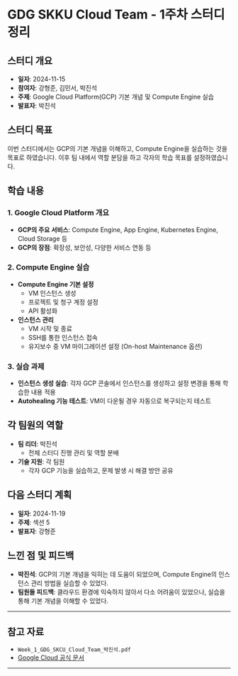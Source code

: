 # GDG SKKU Cloud Team - 1주차 스터디 정리

## 스터디 개요

- **일자**: 2024-11-15
- **참여자**: 강형준, 김민서, 박진석
- **주제**: Google Cloud Platform(GCP) 기본 개념 및 Compute Engine 실습
- **발표자**: 박진석

## 스터디 목표

이번 스터디에서는 GCP의 기본 개념을 이해하고, Compute Engine을 실습하는 것을 목표로 하였습니다. 이후 팀 내에서 역할 분담을 하고 각자의 학습 목표를 설정하였습니다.

## 학습 내용

### 1. Google Cloud Platform 개요

- **GCP의 주요 서비스**: Compute Engine, App Engine, Kubernetes Engine, Cloud Storage 등
- **GCP의 장점**: 확장성, 보안성, 다양한 서비스 연동 등

### 2. Compute Engine 실습

- **Compute Engine 기본 설정**
  - VM 인스턴스 생성
  - 프로젝트 및 청구 계정 설정
  - API 활성화
- **인스턴스 관리**
  - VM 시작 및 종료
  - SSH를 통한 인스턴스 접속
  - 유지보수 중 VM 마이그레이션 설정 (On-host Maintenance 옵션)

### 3. 실습 과제

- **인스턴스 생성 실습**: 각자 GCP 콘솔에서 인스턴스를 생성하고 설정 변경을 통해 학습한 내용 적용
- **Autohealing 기능 테스트**: VM이 다운될 경우 자동으로 복구되는지 테스트

## 각 팀원의 역할

- **팀 리더**: 박진석
  - 전체 스터디 진행 관리 및 역할 분배
- **기술 지원**: 각 팀원
  - 각자 GCP 기능을 실습하고, 문제 발생 시 해결 방안 공유

## 다음 스터디 계획

- **일자**: 2024-11-19
- **주제**: 섹션 5
- **발표자**: 강형준

## 느낀 점 및 피드백

- **박진석**: GCP의 기본 개념을 익히는 데 도움이 되었으며, Compute Engine의 인스턴스 관리 방법을 실습할 수 있었다.
- **팀원들 피드백**: 클라우드 환경에 익숙하지 않아서 다소 어려움이 있었으나, 실습을 통해 기본 개념을 이해할 수 있었다.

---

## 참고 자료

- `Week_1_GDG_SKCU_Cloud_Team_박진석.pdf`
- [Google Cloud 공식 문서](https://cloud.google.com/docs)

---
